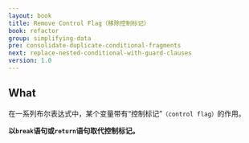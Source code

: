 ```yaml
---
layout: book
title: Remove Control Flag（移除控制标记）
book: refactor
group: simplifying-data
pre: consolidate-duplicate-conditional-fragments
next: replace-nested-conditional-with-guard-clauses
version: 1.0
---
```



## What

在一系列布尔表达式中，某个变量带有“控制标记”`（control flag）`的作用。

**以`break`语句或`return`语句取代控制标记。**

